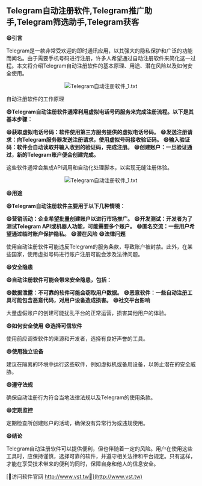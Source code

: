 ## **Telegram自动注册软件,Telegram推广助手,Telegram筛选助手,Telegram获客**
**😄引言**

Telegram是一款非常受欢迎的即时通讯应用，以其强大的隐私保护和广泛的功能而闻名。由于需要手机号码进行注册，许多人希望通过自动注册软件来简化这一过程。本文将介绍Telegram自动注册软件的基本原理、用途、潜在风险以及如何安全使用。

 <center><img src="https://vst.tw/MP4/tuiguang/png/5.png" alt="Telegram自动注册软件_1.txt"></center>

自动注册软件的工作原理

**😄Telegram自动注册软件通常利用虚拟电话号码服务来完成注册流程。以下是其基本步骤：**

**😄获取虚拟电话号码：软件使用第三方服务提供的虚拟电话号码。**
**😄发送注册请求：向Telegram服务器发送注册请求，使用虚拟号码接收验证码。**
**😄输入验证码：软件会自动读取并输入收到的验证码，完成注册。**
**😄创建账户：一旦验证通过，新的Telegram账户便会创建完成。**

这些软件通常会集成API调用和自动化处理脚本，以实现无缝注册体验。

 <center><img src="https://vst.tw/MP4/tuiguang/png/8.png" alt="Telegram自动注册软件_1.txt"></center>

**😄用途**

**😄Telegram自动注册软件主要用于以下几种情境：**

**😄营销活动：企业希望批量创建账户以进行市场推广。**
**😄开发测试：开发者为了测试Telegram API或机器人功能，可能需要多个账户。**
**😄匿名交流：一些用户希望通过临时账户保护隐私。**
**😄潜在风险**
**😄法律问题**

使用自动注册软件可能违反Telegram的服务条款，导致账户被封禁。此外，在某些国家，使用虚拟号码进行账户注册可能会涉及法律问题。

**😄安全隐患**

**😄自动注册软件可能会带来安全隐患，包括：**

**😄数据泄露：不可靠的软件可能会窃取用户数据。**
**😄恶意软件：一些自动注册工具可能包含恶意代码，对用户设备造成损害。**
**😄社交平台影响**

大量虚假账户的创建可能扰乱平台的正常运营，损害其他用户的体验。

**😄如何安全使用**
**😄选择可信软件**

使用前应调查软件的来源和开发者，选择有良好声誉的工具。

**😄使用独立设备**

建议在隔离的环境中运行这些软件，例如虚拟机或备用设备，以防止潜在的安全威胁。

**😄遵守法规**

确保自动注册行为符合当地法律法规以及Telegram的使用条款。

**😄定期监控**

定期检查所创建账户的活动，确保没有异常行为或违规使用。

**😄结论**

Telegram自动注册软件可以提供便利，但也伴随着一定的风险。用户在使用这些工具时，应保持谨慎，选择可靠的软件，并遵守相关法律和平台规定。只有这样，才能在享受技术带来的便利的同时，保障自身和他人的信息安全。


[👻访问软件官网 http://www.vst.tw👻](http://www.vst.tw)
